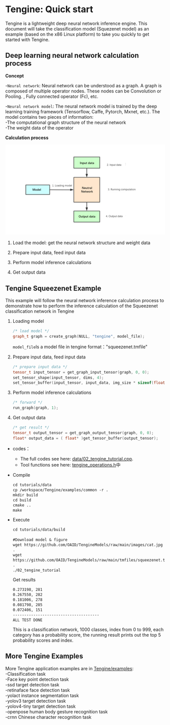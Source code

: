 # Tengine: Quick start    

Tengine is a lightweight deep neural network inference engine. This document will take the classification model (Squezenet model) as an example (based on the x86 Linux platform) to take you quickly to get started with Tengine.   

## Deep learning neural network calculation process    

**Concept**

-`Neural network`: Neural network can be understood as a graph. A graph is composed of multiple operator nodes. These nodes can be Convolution or Pooling. , Fully connected operator (Fc), etc.    

-`Neural network model`: The neural network model is trained by the deep learning training framework (Tensorflow, Caffe, Pytorch, Mxnet, etc.). The model contains two pieces of information:   
   -The computational graph structure of the neural network   
   -The weight data of the operator    
  
**Calculation process**

![inference](halide/data/inference.png)

1. Load the model: get the neural network structure and weight data   

2. Prepare input data, feed input data   

3. Perform model inference calculations    

4. Get output data    

## Tengine Squeezenet Example  
This example will follow the neural network inference calculation process to demonstrate how to perform the inference calculation of the Squeezenet classification network in Tengine    

1. Loading model
    ```cpp
    /* load model */
    graph_t graph = create_graph(NULL, "tengine", model_file);

    ```
    `model_file`Is a model file in tengine format："squeezenet.tmfile"

2. Prepare input data, feed input data   
    ```cpp
    /* prepare input data */
    tensor_t input_tensor = get_graph_input_tensor(graph, 0, 0);
    set_tensor_shape(input_tensor, dims, 4);
    set_tensor_buffer(input_tensor, input_data, img_size * sizeof(float));
    ```

3. Perform model inference calculations   
    ```cpp
    /* forward */
    run_graph(graph, 1);
    ```
4. Get output data   
    ```cpp
    /* get result */
    tensor_t output_tensor = get_graph_output_tensor(graph, 0, 0);
    float* output_data = ( float* )get_tensor_buffer(output_tensor);
    ```
* codes：
    - The full codes see here: [data/02_tengine_tutorial.cpp](halide/data/02_tengine_tutorial.cpp).
    - Tool functions see here: [tengine_operations.h](https://github.com/OAID/Tengine/blob/tengine-lite/examples/common/tengine_operations.h)中

* Compile
    ```
    cd tutorials/data
    cp /workspace/Tengine/examples/common -r .
    mkdir build
    cd build
    cmake ..
    make
    ```
* Execute
    ```
    cd tutorials/data/build

    #Download model & figure
    wget https://github.com/OAID/TengineModels/raw/main/images/cat.jpg .
    wget https://github.com/OAID/TengineModels/raw/main/tmfiles/squeezenet.tmfile .
    ./02_tengine_tutorial
    ```
    Get results
    ```
    0.273198, 281
    0.267550, 282
    0.181006, 278
    0.081798, 285
    0.072406, 151
    --------------------------------------
    ALL TEST DONE
    ```
    This is a classification network, 1000 classes, index from 0 to 999, each category has a probability score, the running result prints out the top 5 probability scores and index.     


## More Tengine Examples
More Tengine application examples are in [Tengine/examples](https://github.com/OAID/Tengine/tree/tengine-lite/examples):   
-Classification task  
-Face key point detection task  
-ssd target detection task    
-retinaface face detection task   
-yolact instance segmentation task   
-yolov3 target detection task   
-yolov4-tiny target detection task   
-openpose human body gesture recognition task   
-crnn Chinese character recognition task    
